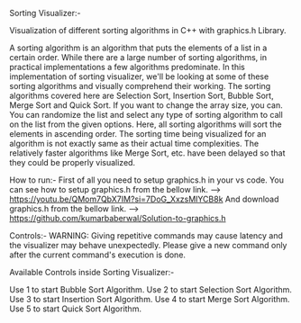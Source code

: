 Sorting Visualizer:-

Visualization of different sorting algorithms in C++ with graphics.h Library.

A sorting algorithm is an algorithm that puts the elements of a list in a certain order.
While there are a large number of sorting algorithms, in practical implementations a few algorithms predominate.
In this implementation of sorting visualizer, we'll be looking at some of these sorting algorithms and visually comprehend their working. 
The sorting algorithms covered here are Selection Sort, Insertion Sort, Bubble Sort, Merge Sort and Quick Sort. If you want to change the array size, you can. 
You can randomize the list and select any type of sorting algorithm to call on the list from the given options.
Here, all sorting algorithms will sort the elements in ascending order. The sorting time being visualized for an algorithm is not exactly same as their actual time complexities.
The relatively faster algorithms like Merge Sort, etc. have been delayed so that they could be properly visualized.

How to run:-
First of all you need to setup graphics.h in your vs code. You can see how to setup graphics.h from the bellow link.
--> https://youtu.be/QMom7QbX7IM?si=7DoG_XxzsMIYCB8k
And download graphics.h from the bellow link.
--> https://github.com/kumarbaberwal/Solution-to-graphics.h


Controls:-
WARNING: Giving repetitive commands may cause latency and the visualizer may behave unexpectedly. Please give a new command only after the current command's execution is done.

Available Controls inside Sorting Visualizer:-

Use 1 to start Bubble Sort Algorithm.
Use 2 to start Selection Sort Algorithm.
Use 3 to start Insertion Sort Algorithm.
Use 4 to start Merge Sort Algorithm.
Use 5 to start Quick Sort Algorithm.
